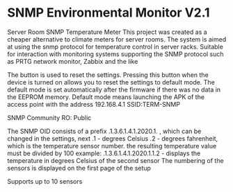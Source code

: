 # SNMP Environmental Monitor V2.1
Server Room SNMP Temperature Meter
This project was created as a cheaper alternative to climate meters for server rooms.
The system is aimed at using the snmp protocol for temperature control in server racks.
Suitable for interaction with monitoring systems supporting the SNMP protocol such as PRTG network monitor, Zabbix and the like

The button is used to reset the settings. Pressing this button when the device is turned on allows you to reset the settings to default mode.
The default mode is set automatically after the firmware if there was no data in the EEPROM memory.
Default mode means launching the APK of the access point with the address 192.168.4.1 SSID:TERM-SNMP

SNMP Community RO: Public

The SNMP OID consists of a prefix .1.3.6.1.4.1.2020.1. , which can be changed in the settings, next .1 - degrees Celsius .2 - degrees fahrenheit, which is the temperature sensor number. the resulting temperature value must be divided by 100
example: .1.3.6.1.4.1.2020.1.1.2 - displays the temperature in degrees Celsius of the second sensor
The numbering of the sensors is displayed on the first page of the setup 

Supports up to 10 sensors 
